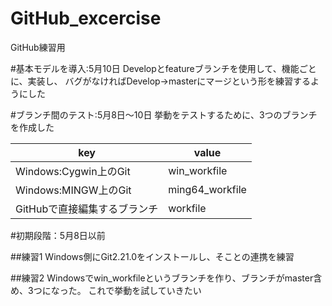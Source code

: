 ﻿# GitHub_excercise
GitHub練習用




#基本モデルを導入:5月10日
Developとfeatureブランチを使用して、機能ごとに、実装し、
バグがなければDevelop→masterにマージという形を練習するようにした



#ブランチ間のテスト:5月8日～10日
挙動をテストするために、3つのブランチを作成した

|key|value|
|----|----|
|Windows:Cygwin上のGit|win_workfile|
|Windows:MINGW上のGit|ming64_workfile|
|GitHubで直接編集するブランチ|workfile|



#初期段階：5月8日以前

##練習1
Windows側にGit2.21.0をインストールし、そことの連携を練習

##練習2
Windowsでwin_workfileというブランチを作り、ブランチがmaster含め、3つになった。
これで挙動を試していきたい

